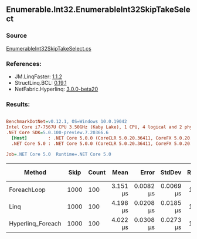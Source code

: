 ﻿## Enumerable.Int32.EnumerableInt32SkipTakeSelect

### Source
[EnumerableInt32SkipTakeSelect.cs](../LinqBenchmarks/Enumerable/Int32/EnumerableInt32SkipTakeSelect.cs)

### References:
- JM.LinqFaster: [1.1.2](https://www.nuget.org/packages/JM.LinqFaster/1.1.2)
- StructLinq.BCL: [0.19.1](https://www.nuget.org/packages/StructLinq.BCL/0.19.1)
- NetFabric.Hyperlinq: [3.0.0-beta20](https://www.nuget.org/packages/NetFabric.Hyperlinq/3.0.0-beta20)

### Results:
``` ini

BenchmarkDotNet=v0.12.1, OS=Windows 10.0.19042
Intel Core i7-7567U CPU 3.50GHz (Kaby Lake), 1 CPU, 4 logical and 2 physical cores
.NET Core SDK=5.0.100-preview.7.20366.6
  [Host]        : .NET Core 5.0.0 (CoreCLR 5.0.20.36411, CoreFX 5.0.20.36411), X64 RyuJIT
  .NET Core 5.0 : .NET Core 5.0.0 (CoreCLR 5.0.20.36411, CoreFX 5.0.20.36411), X64 RyuJIT

Job=.NET Core 5.0  Runtime=.NET Core 5.0  

```
|            Method | Skip | Count |     Mean |     Error |    StdDev | Ratio |  Gen 0 | Gen 1 | Gen 2 | Allocated | CacheMisses/Op | BranchMispredictions/Op |
|------------------ |----- |------ |---------:|----------:|----------:|------:|-------:|------:|------:|----------:|---------------:|------------------------:|
|       ForeachLoop | 1000 |   100 | 3.151 μs | 0.0082 μs | 0.0069 μs |  1.00 | 0.0191 |     - |     - |      40 B |              1 |                       1 |
|              Linq | 1000 |   100 | 4.198 μs | 0.0208 μs | 0.0185 μs |  1.33 | 0.0992 |     - |     - |     208 B |              3 |                       3 |
| Hyperlinq_Foreach | 1000 |   100 | 4.022 μs | 0.0308 μs | 0.0273 μs |  1.28 | 0.0153 |     - |     - |      40 B |              1 |                       2 |
